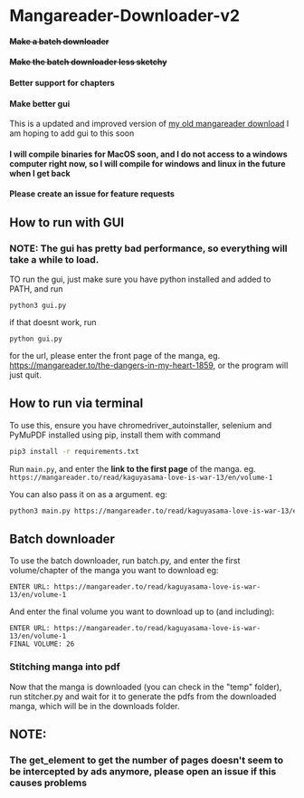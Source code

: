 # Mangareader-Downloader-v2

#### ~~Make a batch downloader~~
#### ~~Make the batch downloader less sketchy~~
#### Better support for chapters
#### Make better gui
This is a updated and improved version of [my old mangareader download](https://github.com/1s0n/Mangareader.to-downloader)
I am hoping to add gui to this soon
#### I will compile binaries for MacOS soon, and I do not access to a windows computer right now, so I will compile for windows and linux in the future when I get back
#### Please create an issue for feature requests
## How to run with GUI
### NOTE: The gui has pretty bad performance, so everything will take a while to load.
TO run the gui, just make sure you have python installed and added to PATH, and run 
```
python3 gui.py
```
if that doesnt work, run
```
python gui.py
```
for the url, please enter the front page of the manga, eg. https://mangareader.to/the-dangers-in-my-heart-1859, or the program will just quit.


## How to run via terminal
To use this, ensure you have chromedriver_autoinstaller, selenium and PyMuPDF installed using pip, install them with command
```bash
pip3 install -r requirements.txt
```
Run ```main.py```, and enter the __link to the first page__ of the manga. eg. ```https://mangareader.to/read/kaguyasama-love-is-war-13/en/volume-1```

You can also pass it on as a argument. eg:
```bash
python3 main.py https://mangareader.to/read/kaguyasama-love-is-war-13/en/volume-1
```

## Batch downloader
To use the batch downloader, run batch.py, and enter the first volume/chapter of the manga you want to download
eg:
```
ENTER URL: https://mangareader.to/read/kaguyasama-love-is-war-13/en/volume-1
```
And enter the final volume you want to download up to (and including):
```
ENTER URL: https://mangareader.to/read/kaguyasama-love-is-war-13/en/volume-1
FINAL VOLUME: 26
```


### Stitching manga into pdf
Now that the manga is downloaded (you can check in the "temp" folder), run stitcher.py and wait for it to generate the pdfs from the downloaded manga, which will be in the downloads folder. 

## NOTE: 
### The get_element to get the number of pages doesn't seem to be intercepted by ads anymore, please open an issue if this causes problems
